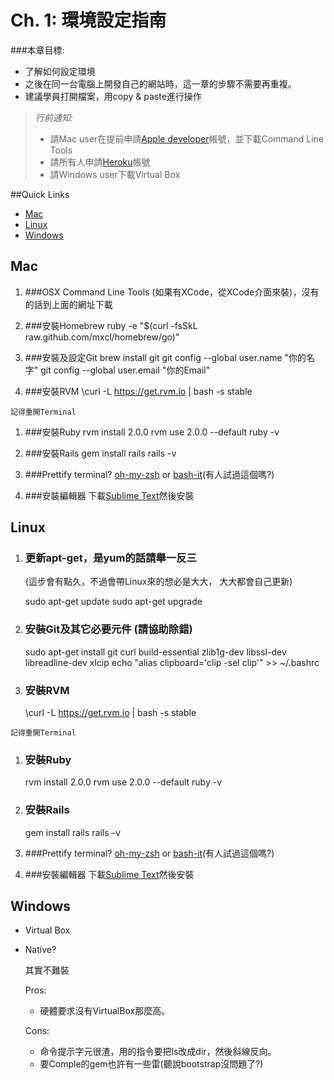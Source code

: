 # Ch. 1: 環境設定指南

###本章目標:

* 了解如何設定環境
* 之後在同一台電腦上開發自己的網站時，這一章的步驟不需要再重複。
* 建議學員打開檔案，用copy & paste進行操作

>  *行前通知:*
>
>  * 請Mac user在提前申請[Apple developer](https://developer.apple.com/downloads/index.action)帳號，並下載Command Line Tools
>  * 請所有人申請[Heroku]()帳號
>  * 請Windows user下載Virtual Box

##Quick Links
* [Mac](https://github.com/railsgirls-taiwan/workshop_guide/blob/master/01_env_setup.md#mac)
* [Linux](https://github.com/railsgirls-taiwan/workshop_guide/blob/master/01_env_setup.md#linux)
* [Windows](https://github.com/railsgirls-taiwan/workshop_guide/blob/master/01_env_setup.md#windows)

## Mac

  1. ###OSX Command Line Tools
    (如果有XCode，從XCode介面來裝)，沒有的話到上面的網址下載

  1. ###安裝Homebrew
        ruby -e "$(curl -fsSkL raw.github.com/mxcl/homebrew/go)"

  1. ###安裝及設定Git
        brew install git
        git config --global user.name "你的名字"
        git config --global user.email "你的Email"

  1. ###安裝RVM
        \curl -L https://get.rvm.io | bash -s stable

    記得重開Terminal

  1. ###安裝Ruby
        rvm install 2.0.0
        rvm use 2.0.0 --default
        ruby -v

  1. ###安裝Rails
        gem install rails
        rails -v

  1. ###Prettify terminal?
    [oh-my-zsh](https://github.com/robbyrussell/oh-my-zsh) or [bash-it](https://github.com/revans/bash-it)(有人試過這個嗎?)

  1. ###安裝編輯器
     下載[Sublime Text](http://www.sublimetext.com/)然後安裝

## Linux

  1. ### 更新apt-get，是yum的話請舉一反三
     (這步會有點久，不過會帶Linux來的想必是大大， 大大都會自己更新)

        sudo apt-get update
        sudo apt-get upgrade

  1. ### 安裝Git及其它必要元件 (請協助除錯)
        sudo apt-get install git curl build-essential zlib1g-dev libssl-dev libreadline-dev xlcip
        echo "alias clipboard='clip -sel clip'" >> ~/.bashrc

  1. ### 安裝RVM
        \curl -L https://get.rvm.io | bash -s stable

    記得重開Terminal

  1. ### 安裝Ruby
        rvm install 2.0.0
        rvm use 2.0.0 --default
        ruby -v

  1. ### 安裝Rails
        gem install rails
        rails -v

  1. ###Prettify terminal?
    [oh-my-zsh](https://github.com/robbyrussell/oh-my-zsh) or [bash-it](https://github.com/revans/bash-it)(有人試過這個嗎?)

  1. ###安裝編輯器
     下載[Sublime Text](http://www.sublimetext.com/)然後安裝


## Windows

* Virtual Box

* Native?

    其實不難裝

    Pros:

    * 硬體要求沒有VirtualBox那麼高。

    Cons:

    * 命令提示字元很渣，用的指令要把ls改成dir，然後斜線反向。
    * 要Comple的gem也許有一些雷(聽說bootstrap沒問題了?)
